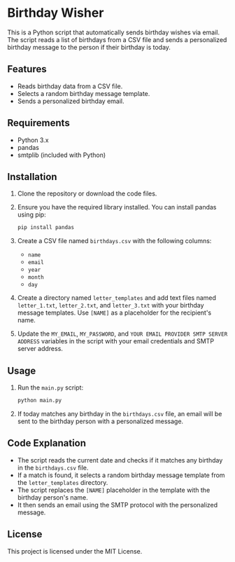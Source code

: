 # Birthday Wisher

This is a Python script that automatically sends birthday wishes via email. The script reads a list of birthdays from a CSV file and sends a personalized birthday message to the person if their birthday is today.

## Features

- Reads birthday data from a CSV file.
- Selects a random birthday message template.
- Sends a personalized birthday email.

## Requirements

- Python 3.x
- pandas
- smtplib (included with Python)

## Installation

1. Clone the repository or download the code files.
2. Ensure you have the required library installed. You can install pandas using pip:

    ```sh
    pip install pandas
    ```

3. Create a CSV file named `birthdays.csv` with the following columns:
    - `name`
    - `email`
    - `year`
    - `month`
    - `day`

4. Create a directory named `letter_templates` and add text files named `letter_1.txt`, `letter_2.txt`, and `letter_3.txt` with your birthday message templates. Use `[NAME]` as a placeholder for the recipient's name.

5. Update the `MY_EMAIL`, `MY_PASSWORD`, and `YOUR EMAIL PROVIDER SMTP SERVER ADDRESS` variables in the script with your email credentials and SMTP server address.

## Usage

1. Run the `main.py` script:

    ```sh
    python main.py
    ```

2. If today matches any birthday in the `birthdays.csv` file, an email will be sent to the birthday person with a personalized message.

## Code Explanation

- The script reads the current date and checks if it matches any birthday in the `birthdays.csv` file.
- If a match is found, it selects a random birthday message template from the `letter_templates` directory.
- The script replaces the `[NAME]` placeholder in the template with the birthday person's name.
- It then sends an email using the SMTP protocol with the personalized message.

## License

This project is licensed under the MIT License.

